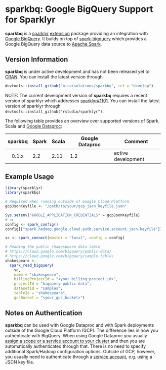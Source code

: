 # sparkbq: Google BigQuery Support for Sparklyr

**sparkbq** is a [sparklyr](https://spark.rstudio.com/) [extension](https://spark.rstudio.com/articles/guides-extensions.html) package providing an integration with [Google BigQuery](https://cloud.google.com/bigquery/). It builds on top of [spark-bigquery](https://github.com/miraisolutions/spark-bigquery) which provides a Google BigQuery data source to [Apache Spark](https://spark.apache.org/).

## Version Information

**sparkbq** is under active development and has not been released yet to [CRAN](https://cran.r-project.org/). You can install the latest version through
``` r
devtools::install_github("miraisolutions/sparkbq", ref = "develop")
```

NOTE: The current development version of **sparkbq** requires a recent version of sparklyr which addresses [sparklyr#1101](https://github.com/rstudio/sparklyr/issues/1101). You can install the latest version of sparklyr through `
devtools::install_github("rstudio/sparklyr")`.


The following table provides an overview over supported versions of Spark, Scala and [Google Dataproc](https://cloud.google.com/dataproc/docs/concepts/versioning/dataproc-versions):

| sparkbq | Spark | Scala | Google Dataproc | Comment |
| :-----: | ----- | ----- | --------------- | ------- |
| 0.1.x | 2.2 | 2.11 | 1.2 | active development |


## Example Usage

``` r
library(sparklyr)
library(sparkbq)

# Required when running outside of Google Cloud Platform
gcpJsonKeyfile <- "/path/to/your/gcp_json_keyfile.json"

Sys.setenv("GOOGLE_APPLICATION_CREDENTIALS" = gcpJsonKeyfile)
# or
config <- spark_config()
config[["spark.hadoop.google.cloud.auth.service.account.json.keyfile"]] = gcpJsonKeyfile

sc <- spark_connect(master = "local", config = config)

# Reading the public shakespeare data table
# https://cloud.google.com/bigquery/public-data/
# https://cloud.google.com/bigquery/sample-tables
shakespeare <- 
  spark_read_bigquery(
    sc,
    name = "shakespeare",
    billingProjectId = "<your_billing_project_id>",
    projectId = "bigquery-public-data",
    datasetId = "samples",
    tableId = "shakespeare",
    gcsBucket = "<your_gcs_bucket>")
```


## Notes on Authentication
**sparkbq** can be used with Google Dataproc and with Spark deployments outside of the Google Cloud Platform (GCP). The difference lies in how you authenticate with BigQuery. When using Google Dataproc you usually [assign a scope or a service account to your cluster](https://cloud.google.com/sdk/gcloud/reference/dataproc/clusters/create) and then you are automatically authenticated through that. There is no need to specify additional Spark/Hadoop configuration options. Outside of GCP, however, you usually need to authenticate through a [service account](https://developers.google.com/identity/protocols/application-default-credentials), e.g. using a JSON key file. 
